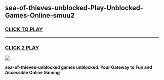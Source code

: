 
## sea-of-thieves-unblocked-Play-Unblocked-Games-Online-smuu2
<h3>
<a href="https://premium76.site?title=sea-of-thieves-unblocked&ref=25A">CLICK TO PLAY</a></h3>
<hr>

<h3>
<a href="https://premium76.site?title=sea-of-thieves-unblocked&ref=25A">CLICK 2 PLAY</a>
  
</h3>

<a href="https://premium76.site?title=sea-of-thieves-unblocked&ref=25A"><img src="https://clearcache.store/games.png"></a>


**sea-of-thieves-unblocked games unblocked: Your Gateway to Fun and Accessible Online Gaming**
